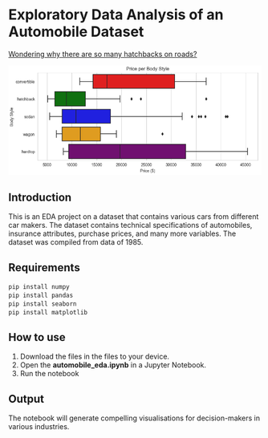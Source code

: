 # Exploratory Data Analysis of an Automobile Dataset

[Wondering why there are so many hatchbacks on roads?](https://github.com/fortune-ncube/automobile_eda/blob/main/EDA%20Pictures/Price_Body%20Style.png)

![Wondering why there are so many hatchbacks?](https://github.com/fortune-ncube/automobile_eda/blob/main/EDA%20Pictures/Price_Body%20Style.png)

## Introduction
This is an EDA project on a dataset that contains various cars from different car makers. 
The dataset contains technical specifications of automobiles, insurance attributes, purchase prices, and many more variables. The dataset was compiled from data of 1985.

## Requirements
```bash
pip install numpy
pip install pandas
pip install seaborn
pip install matplotlib
```

## How to use

1. Download the files in the files to your device.
2. Open the **automobile_eda.ipynb** in a Jupyter Notebook.
3. Run the notebook

## Output

The notebook will generate compelling visualisations for decision-makers in various industries.
